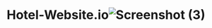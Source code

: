 # Hotel-Website.io![Screenshot (3)](https://github.com/vikas200208/Hotel-Website.io/assets/135458198/03657a05-6f8d-499b-918c-01ce2142a3bb)
